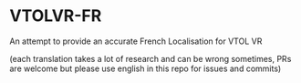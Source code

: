 # VTOLVR-FR
An attempt to provide an accurate French Localisation for VTOL VR 

(each translation takes a lot of research and can be wrong sometimes, PRs are welcome but please use english in this repo for issues and commits)
